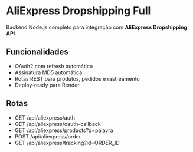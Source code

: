 # AliExpress Dropshipping Full

Backend Node.js completo para integração com **AliExpress Dropshipping API**.

## Funcionalidades
- OAuth2 com refresh automático
- Assinatura MD5 automática
- Rotas REST para produtos, pedidos e rastreamento
- Deploy-ready para Render

## Rotas
- GET /api/aliexpress/auth
- GET /api/aliexpress/oauth-callback
- GET /api/aliexpress/products?q=palavra
- POST /api/aliexpress/order
- GET /api/aliexpress/tracking?id=ORDER_ID
